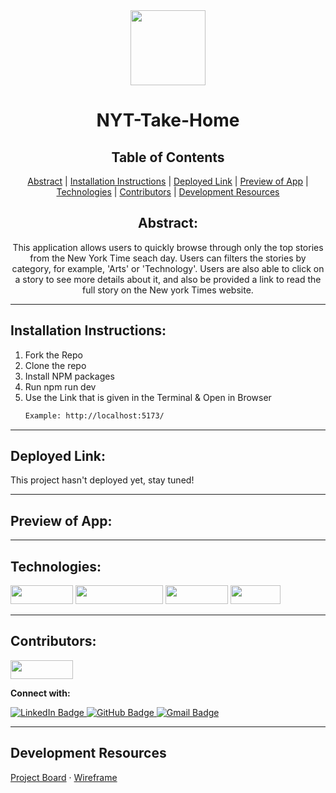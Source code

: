 <div align="center">

<img src="https://www.parkinsonsmovement.com/wp-content/uploads/2016/12/newspaper-cartoon-clipart-4.jpg" width="120" height="120">
  
# NYT-Take-Home
  

</div>

  <p align="center">   
  </p>

</div>

<div align="center">

## Table of Contents

[Abstract](#abstract) |
[Installation Instructions](#installation-instructions) |
[Deployed Link](#deployed-link) |
[Preview of App](#preview-of-app) |
[Technologies](#technologies) |
[Contributors](#contributors) |
[Development Resources](#development-resources)

</div>

<div align="center">

## Abstract:

[//]: <> (Briefly describe what you built and its features. What problem is the app solving? How does this application solve that problem?)

This application allows users to quickly browse through only the top stories from the New York Time seach day. Users can filters the stories by category, for example, 'Arts' or 'Technology'. Users are also able to click on a story to see more details about it, and also be provided a link to read the full story on the New york Times website.
  
</div>

---

## Installation Instructions:

[//]: <> (What steps does a person have to take to get your app cloned down and running?)

1. Fork the Repo 
2. Clone the repo
3. Install NPM packages
4. Run npm run dev
5. Use the Link that is given in the Terminal & Open in Browser
   ```sh
   Example: http://localhost:5173/
   ```

---
  
## Deployed Link:

This project hasn't deployed yet, stay tuned!

---

## Preview of App:
[//]: <> (add gifs)




---

## Technologies:

<div>
  <img src="https://img.shields.io/badge/-react-333333?logo=react&style=for-the-badge" width="100" height="30"/>  
  <img src="https://img.shields.io/badge/-react%20router-f44250?logo=react%20router&logoColor=white&style=for-the-badge" width="140" height="30"/>
  <img src="https://img.shields.io/badge/-CSS3-315780?logo=css3&style=for-the-badge" width="100" height="30"/> 
  <img src="https://img.shields.io/badge/-npm-c12127?logo=npm&logoColor=white&style=for-the-badge" width="80"  height="30"/>
</div>

---


## Contributors:

[//]: <> (Who worked on this application? Link to their GitHubs.)

<div>
  <img src="https://img.shields.io/badge/-Tristin%20Sorrells-c4a4a3" height="30" width="100">
  <p><strong>Connect with:</strong></p>
  <a href="https://www.linkedin.com/in/tristinsorrells/"> 
    <img src="https://img.shields.io/badge/LinkedIn-blue?style=for-the-badge&logo=linkedin&logoColor=white" alt="LinkedIn Badge"/>
  </a>
  <a href="https://github.com/Tristinsorrells1">
    <img src="https://img.shields.io/badge/-github-black?style=for-the-badge&logo=github&logoColor=white" alt="GitHub Badge">
  </a>
  <a href="mailto: tristinsorrells1@gmail.com">
    <img src="https://img.shields.io/badge/-gmail-red?style=for-the-badge&logo=gmail&logoColor=white" alt="Gmail Badge">
  </a>
</div>
</div>

---


## Development Resources

[Project Board](https://github.com/users/Tristinsorrells1/projects/8/settings) · [Wireframe](https://www.figma.com/file/Hx6UmKk1tqT6pVGAgSCW3H/NYT-Take-Home?node-id=0-1&t=x3xKX1KjiVORLKq9-0) 
